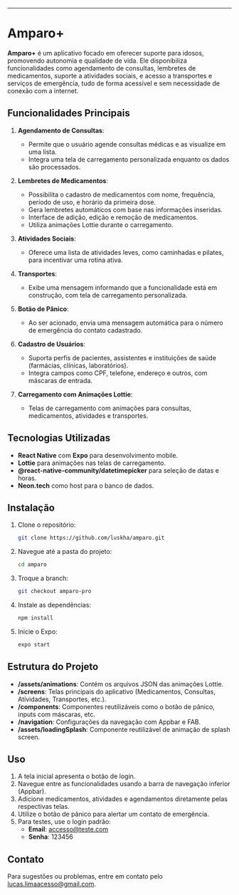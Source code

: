 
---

# Amparo+

**Amparo+** é um aplicativo focado em oferecer suporte para idosos, promovendo autonomia e qualidade de vida. Ele disponibiliza funcionalidades como agendamento de consultas, lembretes de medicamentos, suporte a atividades sociais, e acesso a transportes e serviços de emergência, tudo de forma acessível e sem necessidade de conexão com a internet.

## Funcionalidades Principais

1. **Agendamento de Consultas**: 
   - Permite que o usuário agende consultas médicas e as visualize em uma lista.
   - Integra uma tela de carregamento personalizada enquanto os dados são processados.

2. **Lembretes de Medicamentos**: 
   - Possibilita o cadastro de medicamentos com nome, frequência, período de uso, e horário da primeira dose.
   - Gera lembretes automáticos com base nas informações inseridas.
   - Interface de adição, edição e remoção de medicamentos.
   - Utiliza animações Lottie durante o carregamento.

3. **Atividades Sociais**:
   - Oferece uma lista de atividades leves, como caminhadas e pilates, para incentivar uma rotina ativa.

4. **Transportes**:
   - Exibe uma mensagem informando que a funcionalidade está em construção, com tela de carregamento personalizada.

5. **Botão de Pânico**:
   - Ao ser acionado, envia uma mensagem automática para o número de emergência do contato cadastrado.

6. **Cadastro de Usuários**:
   - Suporta perfis de pacientes, assistentes e instituições de saúde (farmácias, clínicas, laboratórios).
   - Integra campos como CPF, telefone, endereço e outros, com máscaras de entrada.

7. **Carregamento com Animações Lottie**:
   - Telas de carregamento com animações para consultas, medicamentos, atividades e transportes.

## Tecnologias Utilizadas

- **React Native** com **Expo** para desenvolvimento mobile.
- **Lottie** para animações nas telas de carregamento.
- **@react-native-community/datetimepicker** para seleção de datas e horas.
- **Neon.tech** como host para o banco de dados.

## Instalação

1. Clone o repositório:
   ```bash
   git clone https://github.com/luskha/amparo.git
   ```
   
2. Navegue até a pasta do projeto:
   ```bash
   cd amparo
   ```

3. Troque a branch:
    ```bash
    git checkout amparo-pro
    ```

4. Instale as dependências:
   ```bash
   npm install
   ```

5. Inicie o Expo:
   ```bash
   expo start
   ```

## Estrutura do Projeto

- **/assets/animations**: Contém os arquivos JSON das animações Lottie.
- **/screens**: Telas principais do aplicativo (Medicamentos, Consultas, Atividades, Transportes, etc.).
- **/components**: Componentes reutilizáveis como o botão de pânico, inputs com máscaras, etc.
- **/navigation**: Configurações da navegação com Appbar e FAB.
- **/assets/loadingSplash**: Componente reutilizável de animação de splash screen.

## Uso

1. A tela inicial apresenta o botão de login.
2. Navegue entre as funcionalidades usando a barra de navegação inferior (Appbar).
3. Adicione medicamentos, atividades e agendamentos diretamente pelas respectivas telas.
4. Utilize o botão de pânico para alertar um contato de emergência.
5. Para testes, use o login padrão:
   - **Email**: accesso@teste.com
   - **Senha**: 123456

## Contato

Para sugestões ou problemas, entre em contato pelo [lucas.limaacesso@gmail.com](mailto:lucas.limaacesso@gmail.com).

